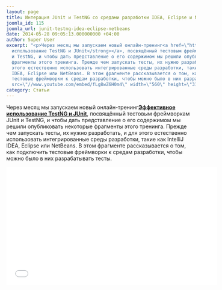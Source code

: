 ```yaml
---
layout: page
title: Интерация JUnit и TestNG со средами разработки IDEA, Eclipse и NetBeans
joomla_id: 115
joomla_url: junit-testng-idea-eclipse-netbeans
date: 2014-05-28 09:05:13.000000000 +04:00
author: Super User
excerpt: "<p>Через месяц мы запускаем новый онлайн-тренинг<a href=\"http://software-testing.ru/trainings/schedule?task=3&amp;cid=222&amp;sem_midx=2&amp;sem_jidx=0\"><strong>Эффективное
  использование TestNG и JUnit</strong></a>, посвящённый тестовым фреймворкам JUnit
  и TestNG, и чтобы дать представление о его содержимом мы решили опубликовать некоторые
  фрагменты этого тренинга. Прежде чем запускать тесты, их нужно разработать, и для
  этого естественно использовать интегрированные среды разработки, такие как IntelliJ
  IDEA, Eclipse или NetBeans. В этом фрагменте рассказывается о том, как подключить
  тестовые фреймворки к средам разработки, чтобы можно было в них разрабатывать тесты.</p>\r\n<p><iframe
  src=\"//www.youtube.com/embed/fLg8wZ6H0m4\" width=\"560\" height=\"315\" frameborder=\"0\"></iframe></p>"
category: Статьи
---
```

<p>Через месяц мы запускаем новый онлайн-тренинг<a href="http://software-testing.ru/trainings/schedule?task=3&amp;cid=222&amp;sem_midx=2&amp;sem_jidx=0"><strong>Эффективное использование TestNG и JUnit</strong></a>, посвящённый тестовым фреймворкам JUnit и TestNG, и чтобы дать представление о его содержимом мы решили опубликовать некоторые фрагменты этого тренинга. Прежде чем запускать тесты, их нужно разработать, и для этого естественно использовать интегрированные среды разработки, такие как IntelliJ IDEA, Eclipse или NetBeans. В этом фрагменте рассказывается о том, как подключить тестовые фреймворки к средам разработки, чтобы можно было в них разрабатывать тесты.</p>
<p><iframe src="//www.youtube.com/embed/fLg8wZ6H0m4" width="560" height="315" frameborder="0"></iframe></p>
